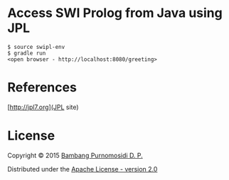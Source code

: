 Access SWI Prolog from Java using JPL
=====================================

```
$ source swipl-env
$ gradle run
<open browser - http://localhost:8080/greeting>
```

# References

[http://jpl7.org](JPL site)

# License

Copyright © 2015 [Bambang Purnomosidi D. P.](http://bpdp.name)

Distributed under the [Apache License - version 2.0](http://www.apache.org/licenses/LICENSE-2.0.html)
